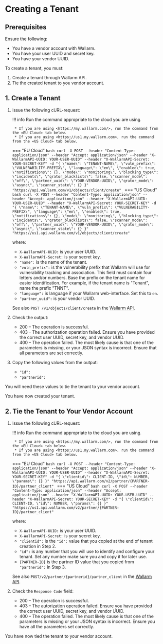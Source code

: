 # Creating a Tenant

## Prerequisites

Ensure the following:

* You have a vendor account with Wallarm.
* You have your user UUID and secret key.
* You have your vendor UUID.

To create a tenant, you must:

1. Create a tenant through Wallarm API.
2. Tie the created tenant to you vendor account.

## 1. Create a Tenant

1. Issue the following cURL-request:

    !!! info
        Run the command appropriate to the cloud you are using.
        
        * If you are using <https://my.wallarm.com/>, run the command from the «EU Cloud» tab below.
        * If you are using <https://us1.my.wallarm.com>, run the command from the «US Cloud» tab below.
    
    === "EU Cloud"
        ```bash
        curl -X POST --header "Content-Type: application/json" --header "Accept: application/json" --header "X-WallarmAPI-UUID: YOUR-USER-UUID" --header "X-WallarmAPI-Secret: YOUR-SECRET-KEY" -d "{
        \"name\": \"TENANT-NAME\",
        \"vuln_prefix\": \"VULNERABILITY-PREFIX\",
        \"language\": \"en\",
        \"enabled\": true,
        \"notifications\": {},
        \"mode\": \"monitoring\",
        \"blocking_type\": \"incidents\",
        \"qrator_blacklists\": false,
        \"scanner_mode\": \"off\",
        \"partner_uuid\": \"YOUR-VENDOR-UUID\",
        \"qrator_mode\": \"async\",
        \"scanner_state\": {}
        }" "https://api.wallarm.com/v1/objects/client/create"
        ```
    === "US Cloud"
        ```bash
        curl -X POST --header "Content-Type: application/json" --header "Accept: application/json" --header "X-WallarmAPI-UUID: YOUR-USER-UUID" --header "X-WallarmAPI-Secret: YOUR-SECRET-KEY" -d "{
        \"name\": \"TENANT-NAME\",
        \"vuln_prefix\": \"VULNERABILITY-PREFIX\",
        \"language\": \"en\",
        \"enabled\": true,
        \"notifications\": {},
        \"mode\": \"monitoring\",
        \"blocking_type\": \"incidents\",
        \"qrator_blacklists\": false,
        \"scanner_mode\": \"off\",
        \"partner_uuid\": \"YOUR-VENDOR-UUID\",
        \"qrator_mode\": \"async\",
        \"scanner_state\": {}
        }" "https://us1.api.wallarm.com/v1/objects/client/create"
        ```
        
    where:
    
    * `X-WallarmAPI-UUID:` is your user UUID.
    * `X-WallarmAPI-Secret:` is your secret key.
    * `"name":` is the name of the tenant.
    * `"vuln_prefix":` is the vulnerability prefix that Wallarm will use for vulnerability tracking and association. This field must contain four letters and/or numbers. Base the prefix on the tenant name for easier identification. For example, if the tenant name is  "Tenant", name the prefix "TNNT".
    * `"language":` is language if your Wallarm web-interface. Set this to `en`.
    * `"partner_uuid":` is your vendor UUID.
    
    See also `POST /v1/objects/client/create` in the [Wallarm API](https://apiconsole.eu1.wallarm.com/).

2. Check the output:

    * 200 – The operation is successful.
    * 403 – The authorization operation failed. Ensure you have provided the correct user UUID, secret key, and vendor UUID.
    * 400 – The operation failed. The most likely cause is that one of the parameters is missing, or your JSON syntax is incorrect. Ensure that all parameters are set correctly.

3. Copy the following values from the output:

    * `"id":`
    * `"partnerid":`

  You will need these values to tie the tenant to your vendor account.

You have now created your tenant.

## 2. Tie the Tenant to Your Vendor Account

1. Issue the following cURL-request:
    
    !!! info
        Run the command appropriate to the cloud you are using.
        
        * If you are using <https://my.wallarm.com/>, run the command from the «EU Cloud» tab below.
        * If you are using <https://us1.my.wallarm.com>, run the command from the «US Cloud» tab below.
    
    === "EU Cloud"
        ```bash
        curl -X POST --header "Content-Type: application/json" --header "Accept: application/json" --header "X-WallarmAPI-UUID: YOUR-USER-UUID" --header "X-WallarmAPI-Secret: YOUR-SECRET-KEY" -d "{
        \"clientid\": CLIENT-ID,
        \"id\": NUMBER,
        \"params\": {}
        }" "https://api.wallarm.com/v2/partner/{PARTNER-ID}/partner_client"
        ```
    === "US Cloud"
        ```bash
        curl -X POST --header "Content-Type: application/json" --header "Accept: application/json" --header "X-WallarmAPI-UUID: YOUR-USER-UUID" --header "X-WallarmAPI-Secret: YOUR-SECRET-KEY" -d "{
        \"clientid\": CLIENT-ID,
        \"id\": NUMBER,
        \"params\": {}
        }" "https://us1.api.wallarm.com/v2/partner/{PARTNER-ID}/partner_client"
        ```
        
    where:
    
    * `X-WallarmAPI-UUID:` is your user UUID.
    * `X-WallarmAPI-Secret:` is your secret key.
    * `"clientid":` is the `"id":` value that you copied at the end of tenant creation in Step 2.
    * `"id":` is any number that you will use to identify and configure your tenant. Set any number make sure you and copy it for later use.
    * `{PARTNER-ID}` is the partner ID value that you copied from `"partnerid":` in Step 3.
    
    See also `POST/v2/partner/{partnerid}/partner_client` in the [Wallarm API](https://apiconsole.eu1.wallarm.com/).

2. Check the `Response Code` field:

    * 200 – The operation is successful.
    * 403 – The autorization operation failed. Ensure you have provided the correct user UUID, secret key, and vendor UUID.
    * 400 – The operation failed. The most likely cause is that one of the parameters is missing or your JSON syntax is incorrect. Ensure you have all the parameters set correctly.

You have now tied the tenant to your vendor account.